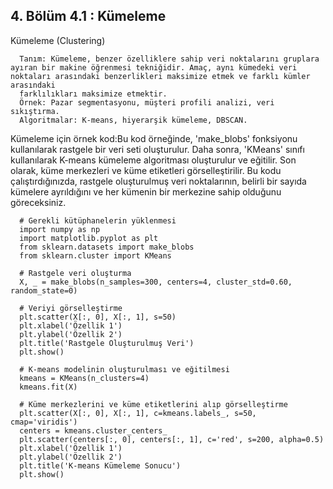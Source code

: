 ## 4. Bölüm 4.1 : Kümeleme

Kümeleme (Clustering)

      Tanım: Kümeleme, benzer özelliklere sahip veri noktalarını gruplara ayıran bir makine öğrenmesi tekniğidir. Amaç, aynı kümedeki veri noktaları arasındaki benzerlikleri maksimize etmek ve farklı kümler arasındaki 
      farklılıkları maksimize etmektir.
      Örnek: Pazar segmentasyonu, müşteri profili analizi, veri sıkıştırma.
      Algoritmalar: K-means, hiyerarşik kümeleme, DBSCAN.


Kümeleme için örnek kod:Bu kod örneğinde, 'make_blobs' fonksiyonu kullanılarak rastgele bir veri seti oluşturulur. Daha sonra, 'KMeans' sınıfı kullanılarak K-means kümeleme algoritması oluşturulur ve eğitilir. Son olarak, küme merkezleri ve küme etiketleri görselleştirilir. Bu kodu çalıştırdığınızda, rastgele oluşturulmuş veri noktalarının, belirli bir sayıda kümelere ayrıldığını ve her kümenin bir merkezine sahip olduğunu göreceksiniz.

      # Gerekli kütüphanelerin yüklenmesi
      import numpy as np
      import matplotlib.pyplot as plt
      from sklearn.datasets import make_blobs
      from sklearn.cluster import KMeans
      
      # Rastgele veri oluşturma
      X, _ = make_blobs(n_samples=300, centers=4, cluster_std=0.60, random_state=0)
      
      # Veriyi görselleştirme
      plt.scatter(X[:, 0], X[:, 1], s=50)
      plt.xlabel('Özellik 1')
      plt.ylabel('Özellik 2')
      plt.title('Rastgele Oluşturulmuş Veri')
      plt.show()
      
      # K-means modelinin oluşturulması ve eğitilmesi
      kmeans = KMeans(n_clusters=4)
      kmeans.fit(X)
      
      # Küme merkezlerini ve küme etiketlerini alıp görselleştirme
      plt.scatter(X[:, 0], X[:, 1], c=kmeans.labels_, s=50, cmap='viridis')
      centers = kmeans.cluster_centers_
      plt.scatter(centers[:, 0], centers[:, 1], c='red', s=200, alpha=0.5)
      plt.xlabel('Özellik 1')
      plt.ylabel('Özellik 2')
      plt.title('K-means Kümeleme Sonucu')
      plt.show()

